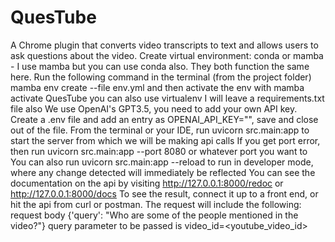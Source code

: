 # QuesTube
A Chrome plugin that converts video transcripts to text and allows users to ask questions about the video.
Create virtual environment:
conda or mamba - I use mamba but you can use conda also. They both function the same here. Run the following command in the terminal (from the project folder) mamba env create --file env.yml and then activate the env with mamba activate QuesTube
you can also use virtualenv I will leave a requirements.txt file also
We use OpenAI's GPT3.5, you need to add your own API key. Create a .env file and add an entry as OPENAI_API_KEY="<enter-your-key-here>", save and close out of the file.
From the terminal or your IDE, run uvicorn src.main:app to start the server from which we will be making api calls
If you get port error, then run uvicorn src.main:app --port 8080 or whatever port you want to
You can also run uvicorn src.main:app --reload to run in developer mode, where any change detected will immediately be reflected
You can see the documentation on the api by visiting http://127.0.0.1:8000/redoc or http://127.0.0.1:8000/docs
To see the result, connect it up to a front end, or hit the api from curl or postman. The request will include the following:
request body {'query': "Who are some of the people mentioned in the video?"}
query parameter to be passed is video_id=<youtube_video_id>
